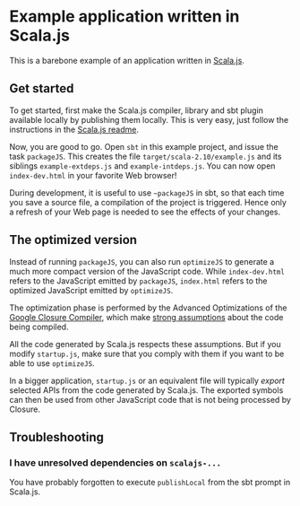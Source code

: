 # Example application written in Scala.js

This is a barebone example of an application written in
[Scala.js](https://github.com/lampepfl/scala-js).

## Get started

To get started, first make the Scala.js compiler, library and sbt plugin
available locally by publishing them locally. This is very easy, just follow
the instructions in the [Scala.js readme](https://github.com/lampepfl/scala-js).

Now, you are good to go. Open `sbt` in this example project, and issue the
task `packageJS`. This creates the file `target/scala-2.10/example.js` and its
siblings `example-extdeps.js` and `example-intdeps.js`.
You can now open `index-dev.html` in your favorite Web browser!

During development, it is useful to use `~packageJS` in sbt, so that each
time you save a source file, a compilation of the project is triggered.
Hence only a refresh of your Web page is needed to see the effects of your
changes.

## The optimized version

Instead of running `packageJS`, you can also run `optimizeJS` to generate
a much more compact version of the JavaScript code. While `index-dev.html`
refers to the JavaScript emitted by `packageJS`, `index.html` refers to the
optimized JavaScript emitted by `optimizeJS`.

The optimization phase is performed by the Advanced Optimizations of the
[Google Closure Compiler](https://developers.google.com/closure/compiler/),
which make
[strong assumptions](https://developers.google.com/closure/compiler/docs/api-tutorial3)
about the code being compiled.

All the code generated by Scala.js respects these assumptions. But if you
modify `startup.js`, make sure that you comply with them if you want to be
able to use `optimizeJS`.

In a bigger application, `startup.js` or an equivalent file will typically
*export* selected APIs from the code generated by Scala.js. The exported
symbols can then be used from other JavaScript code that is not being
processed by Closure.

## Troubleshooting

### I have unresolved dependencies on `scalajs-...`

You have probably forgotten to execute `publishLocal` from the sbt prompt in
Scala.js.
